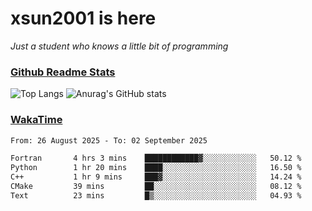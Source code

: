 # xsun2001 is here

*Just a student who knows a little bit of programming*

### [Github Readme Stats](https://github.com/anuraghazra/github-readme-stats)

![Top Langs](https://github-readme-stats.vercel.app/api/top-langs/?username=xsun2001&layout=compact&theme=radical) ![Anurag's GitHub stats](https://github-readme-stats.vercel.app/api?username=xsun2001&show_icons=true&theme=radical)

### [WakaTime](https://wakatime.com)

<!--START_SECTION:waka-->

```txt
From: 26 August 2025 - To: 02 September 2025

Fortran       4 hrs 3 mins    ████████████▓░░░░░░░░░░░░   50.12 %
Python        1 hr 20 mins    ████░░░░░░░░░░░░░░░░░░░░░   16.50 %
C++           1 hr 9 mins     ███▓░░░░░░░░░░░░░░░░░░░░░   14.24 %
CMake         39 mins         ██░░░░░░░░░░░░░░░░░░░░░░░   08.12 %
Text          23 mins         █▒░░░░░░░░░░░░░░░░░░░░░░░   04.93 %
```

<!--END_SECTION:waka-->
